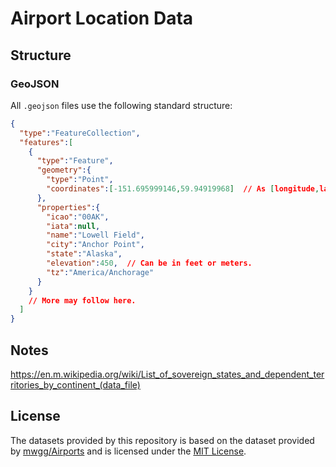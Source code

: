 # Airport Location Data

## Structure

### GeoJSON
All `.geojson` files use the following standard structure:
```json
{
  "type":"FeatureCollection",
  "features":[
    {
      "type":"Feature",
      "geometry":{
        "type":"Point",
        "coordinates":[-151.695999146,59.94919968]  // As [longitude,latitude]
      },
      "properties":{
        "icao":"00AK",
        "iata":null,
        "name":"Lowell Field",
        "city":"Anchor Point",
        "state":"Alaska",
        "elevation":450,  // Can be in feet or meters.
        "tz":"America/Anchorage"
      }
    }
    // More may follow here.
  ]
}
```

## Notes
https://en.m.wikipedia.org/wiki/List_of_sovereign_states_and_dependent_territories_by_continent_(data_file)


## License
The datasets provided by this repository is based on the dataset provided by
[mwgg/Airports](https://github.com/mwgg/Airports) and is licensed under the
[MIT License](https://github.com/mwgg/Airports/blob/master/LICENSE).
